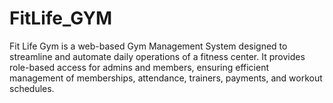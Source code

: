 # FitLife_GYM
Fit Life Gym is a web-based Gym Management System designed to streamline and automate daily operations of a fitness center. It provides role-based access for admins and members, ensuring efficient management of memberships, attendance, trainers, payments, and workout schedules.

